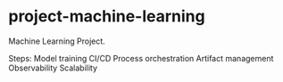 # project-machine-learning
Machine Learning Project.

Steps:
Model training
CI/CD
Process orchestration
Artifact management
Observability
Scalability
